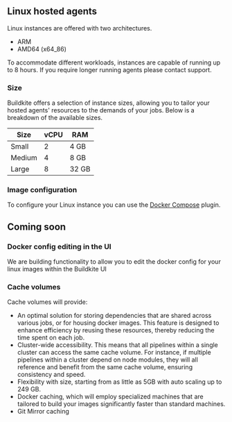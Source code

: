 ## Linux hosted agents

Linux instances are offered with two architectures.

- ARM
- AMD64 (x64_86)

To accommodate different workloads, instances are capable of running up to 8 hours. If you require longer running agents please contact support.

### Size

Buildkite offers a selection of instance sizes, allowing you to tailor your hosted agents' resources to the demands of your jobs. Below is a breakdown of the available sizes.

<table>
    <thead>
        <tr><th>Size</th><th>vCPU</th><th>RAM</th></tr>
    </thead>
    <tbody>
        <tr><td>Small</td><td>2</td><td>4 GB</td></tr>
        <tr><td>Medium</td><td>4</td><td>8 GB</td></tr>
        <tr><td>Large</td><td>8</td><td>32 GB</td></tr>
    </tbody>
</table>

### Image configuration
To configure your Linux instance you can use the [Docker Compose](https://github.com/buildkite-plugins/docker-compose-buildkite-plugin) plugin.

## Coming soon

### Docker config editing in the UI
We are building functionality to allow you to edit the docker config for your linux images within the Buildkite UI

### Cache volumes

Cache volumes will provide:

- An optimal solution for storing dependencies that are shared across various jobs, or for housing docker images. This feature is designed to enhance efficiency by reusing these resources, thereby reducing the time spent on each job.
- Cluster-wide accessibility. This means that all pipelines within a single cluster can access the same cache volume. For instance, if multiple pipelines within a cluster depend on node modules, they will all reference and benefit from the same cache volume, ensuring consistency and speed.
- Flexibility with size, starting from as little as 5GB with auto scaling up to 249 GB.
- Docker caching, which will employ specialized machines that are tailored to build your images significantly faster than standard machines.
- Git Mirror caching

